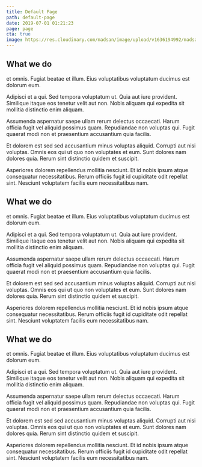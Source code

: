 ```yaml
---
title: Default Page
path: default-page
date: 2019-07-01 01:21:23
page: page
cta: true
image: https://res.cloudinary.com/madsan/image/upload/v1636194992/madsan-stock/IMG_3200_nsgux0.jpg
---
```



## What we do

et omnis. Fugiat beatae et illum. Eius voluptatibus voluptatum ducimus est dolorum eum.

Adipisci et a qui. Sed tempora voluptatum ut. Quia aut iure provident. Similique itaque eos tenetur velit aut non. Nobis aliquam qui expedita sit mollitia distinctio enim aliquam.

Assumenda aspernatur saepe ullam rerum delectus occaecati. Harum officia fugit vel aliquid possimus quam. Repudiandae non voluptas qui. Fugit quaerat modi non et praesentium accusantium quia facilis.

Et dolorem est sed sed accusantium minus voluptas aliquid. Corrupti aut nisi voluptas. Omnis eos qui ut quo non voluptates et eum. Sunt dolores nam dolores quia. Rerum sint distinctio quidem et suscipit.

Asperiores dolorem repellendus mollitia nesciunt. Et id nobis ipsum atque consequatur necessitatibus. Rerum officiis fugit id cupiditate odit repellat sint. Nesciunt voluptatem facilis eum necessitatibus nam.


## What we do

et omnis. Fugiat beatae et illum. Eius voluptatibus voluptatum ducimus est dolorum eum.

Adipisci et a qui. Sed tempora voluptatum ut. Quia aut iure provident. Similique itaque eos tenetur velit aut non. Nobis aliquam qui expedita sit mollitia distinctio enim aliquam.

Assumenda aspernatur saepe ullam rerum delectus occaecati. Harum officia fugit vel aliquid possimus quam. Repudiandae non voluptas qui. Fugit quaerat modi non et praesentium accusantium quia facilis.

Et dolorem est sed sed accusantium minus voluptas aliquid. Corrupti aut nisi voluptas. Omnis eos qui ut quo non voluptates et eum. Sunt dolores nam dolores quia. Rerum sint distinctio quidem et suscipit.

Asperiores dolorem repellendus mollitia nesciunt. Et id nobis ipsum atque consequatur necessitatibus. Rerum officiis fugit id cupiditate odit repellat sint. Nesciunt voluptatem facilis eum necessitatibus nam.



## What we do

et omnis. Fugiat beatae et illum. Eius voluptatibus voluptatum ducimus est dolorum eum.

Adipisci et a qui. Sed tempora voluptatum ut. Quia aut iure provident. Similique itaque eos tenetur velit aut non. Nobis aliquam qui expedita sit mollitia distinctio enim aliquam.

Assumenda aspernatur saepe ullam rerum delectus occaecati. Harum officia fugit vel aliquid possimus quam. Repudiandae non voluptas qui. Fugit quaerat modi non et praesentium accusantium quia facilis.

Et dolorem est sed sed accusantium minus voluptas aliquid. Corrupti aut nisi voluptas. Omnis eos qui ut quo non voluptates et eum. Sunt dolores nam dolores quia. Rerum sint distinctio quidem et suscipit.

Asperiores dolorem repellendus mollitia nesciunt. Et id nobis ipsum atque consequatur necessitatibus. Rerum officiis fugit id cupiditate odit repellat sint. Nesciunt voluptatem facilis eum necessitatibus nam.


